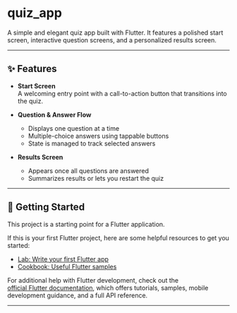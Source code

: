 # quiz_app

A simple and elegant quiz app built with Flutter. It features a polished start screen, interactive question screens, and a personalized results screen.

---

## ✨ Features

- **Start Screen**  
  A welcoming entry point with a call-to-action button that transitions into the quiz.

- **Question & Answer Flow**  
  - Displays one question at a time  
  - Multiple-choice answers using tappable buttons  
  - State is managed to track selected answers

- **Results Screen**  
  - Appears once all questions are answered  
  - Summarizes results or lets you restart the quiz

---

## 🚀 Getting Started

This project is a starting point for a Flutter application.

If this is your first Flutter project, here are some helpful resources to get you started:

- [Lab: Write your first Flutter app](https://docs.flutter.dev/get-started/codelab)  
- [Cookbook: Useful Flutter samples](https://docs.flutter.dev/cookbook)  

For additional help with Flutter development, check out the  
[official Flutter documentation](https://docs.flutter.dev/), which offers tutorials, samples, mobile development guidance, and a full API reference.

---

